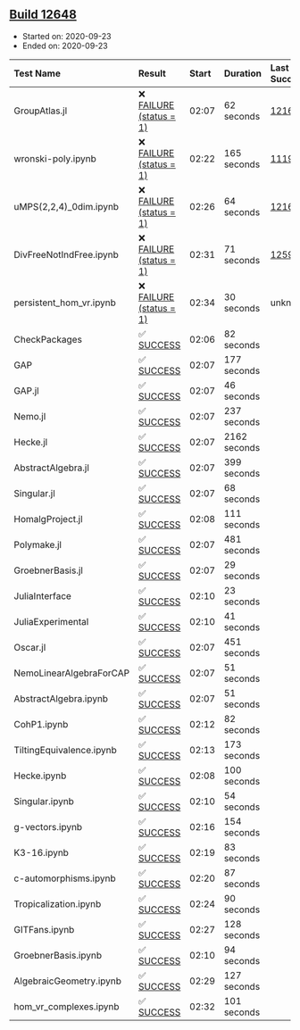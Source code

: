 ## [Build 12648](https://oscarci.mathematik.uni-kl.de/job/oscar/12648/)

* Started on: 2020-09-23
* Ended on: 2020-09-23

| Test Name    | Result | Start | Duration | Last Success | First Failure |
|:-------------|:-------|:------|:---------|:-------------|:--------------|
| GroupAtlas.jl | ❌ [FAILURE (status = 1)](https://oscarci.mathematik.uni-kl.de/job/oscar/12648/artifact/logs/build-12648/GroupAtlas.jl.log) | 02:07 | 62 seconds | [12167](https://oscarci.mathematik.uni-kl.de/job/oscar/12167/) | [12168](https://oscarci.mathematik.uni-kl.de/job/oscar/12168/) |
| wronski-poly.ipynb | ❌ [FAILURE (status = 1)](https://oscarci.mathematik.uni-kl.de/job/oscar/12648/artifact/logs/build-12648/wronski-poly.ipynb.log) | 02:22 | 165 seconds | [11192](https://oscarci.mathematik.uni-kl.de/job/oscar/11192/) | [11193](https://oscarci.mathematik.uni-kl.de/job/oscar/11193/) |
| uMPS(2,2,4)_0dim.ipynb | ❌ [FAILURE (status = 1)](https://oscarci.mathematik.uni-kl.de/job/oscar/12648/artifact/logs/build-12648/uMPS-2-2-4-_0dim.ipynb.log) | 02:26 | 64 seconds | [12167](https://oscarci.mathematik.uni-kl.de/job/oscar/12167/) | [12168](https://oscarci.mathematik.uni-kl.de/job/oscar/12168/) |
| DivFreeNotIndFree.ipynb | ❌ [FAILURE (status = 1)](https://oscarci.mathematik.uni-kl.de/job/oscar/12648/artifact/logs/build-12648/DivFreeNotIndFree.ipynb.log) | 02:31 | 71 seconds | [12594](https://oscarci.mathematik.uni-kl.de/job/oscar/12594/) | [12595](https://oscarci.mathematik.uni-kl.de/job/oscar/12595/) |
| persistent_hom_vr.ipynb | ❌ [FAILURE (status = 1)](https://oscarci.mathematik.uni-kl.de/job/oscar/12648/artifact/logs/build-12648/persistent_hom_vr.ipynb.log) | 02:34 | 30 seconds | unknown | unknown |
| CheckPackages | ✅ [SUCCESS](https://oscarci.mathematik.uni-kl.de/job/oscar/12648/artifact/logs/build-12648/CheckPackages.log) | 02:06 | 82 seconds |  |  |
| GAP | ✅ [SUCCESS](https://oscarci.mathematik.uni-kl.de/job/oscar/12648/artifact/logs/build-12648/GAP.log) | 02:07 | 177 seconds |  |  |
| GAP.jl | ✅ [SUCCESS](https://oscarci.mathematik.uni-kl.de/job/oscar/12648/artifact/logs/build-12648/GAP.jl.log) | 02:07 | 46 seconds |  |  |
| Nemo.jl | ✅ [SUCCESS](https://oscarci.mathematik.uni-kl.de/job/oscar/12648/artifact/logs/build-12648/Nemo.jl.log) | 02:07 | 237 seconds |  |  |
| Hecke.jl | ✅ [SUCCESS](https://oscarci.mathematik.uni-kl.de/job/oscar/12648/artifact/logs/build-12648/Hecke.jl.log) | 02:07 | 2162 seconds |  |  |
| AbstractAlgebra.jl | ✅ [SUCCESS](https://oscarci.mathematik.uni-kl.de/job/oscar/12648/artifact/logs/build-12648/AbstractAlgebra.jl.log) | 02:07 | 399 seconds |  |  |
| Singular.jl | ✅ [SUCCESS](https://oscarci.mathematik.uni-kl.de/job/oscar/12648/artifact/logs/build-12648/Singular.jl.log) | 02:07 | 68 seconds |  |  |
| HomalgProject.jl | ✅ [SUCCESS](https://oscarci.mathematik.uni-kl.de/job/oscar/12648/artifact/logs/build-12648/HomalgProject.jl.log) | 02:08 | 111 seconds |  |  |
| Polymake.jl | ✅ [SUCCESS](https://oscarci.mathematik.uni-kl.de/job/oscar/12648/artifact/logs/build-12648/Polymake.jl.log) | 02:07 | 481 seconds |  |  |
| GroebnerBasis.jl | ✅ [SUCCESS](https://oscarci.mathematik.uni-kl.de/job/oscar/12648/artifact/logs/build-12648/GroebnerBasis.jl.log) | 02:07 | 29 seconds |  |  |
| JuliaInterface | ✅ [SUCCESS](https://oscarci.mathematik.uni-kl.de/job/oscar/12648/artifact/logs/build-12648/JuliaInterface.log) | 02:10 | 23 seconds |  |  |
| JuliaExperimental | ✅ [SUCCESS](https://oscarci.mathematik.uni-kl.de/job/oscar/12648/artifact/logs/build-12648/JuliaExperimental.log) | 02:10 | 41 seconds |  |  |
| Oscar.jl | ✅ [SUCCESS](https://oscarci.mathematik.uni-kl.de/job/oscar/12648/artifact/logs/build-12648/Oscar.jl.log) | 02:07 | 451 seconds |  |  |
| NemoLinearAlgebraForCAP | ✅ [SUCCESS](https://oscarci.mathematik.uni-kl.de/job/oscar/12648/artifact/logs/build-12648/NemoLinearAlgebraForCAP.log) | 02:07 | 51 seconds |  |  |
| AbstractAlgebra.ipynb | ✅ [SUCCESS](https://oscarci.mathematik.uni-kl.de/job/oscar/12648/artifact/logs/build-12648/AbstractAlgebra.ipynb.log) | 02:07 | 51 seconds |  |  |
| CohP1.ipynb | ✅ [SUCCESS](https://oscarci.mathematik.uni-kl.de/job/oscar/12648/artifact/logs/build-12648/CohP1.ipynb.log) | 02:12 | 82 seconds |  |  |
| TiltingEquivalence.ipynb | ✅ [SUCCESS](https://oscarci.mathematik.uni-kl.de/job/oscar/12648/artifact/logs/build-12648/TiltingEquivalence.ipynb.log) | 02:13 | 173 seconds |  |  |
| Hecke.ipynb | ✅ [SUCCESS](https://oscarci.mathematik.uni-kl.de/job/oscar/12648/artifact/logs/build-12648/Hecke.ipynb.log) | 02:08 | 100 seconds |  |  |
| Singular.ipynb | ✅ [SUCCESS](https://oscarci.mathematik.uni-kl.de/job/oscar/12648/artifact/logs/build-12648/Singular.ipynb.log) | 02:10 | 54 seconds |  |  |
| g-vectors.ipynb | ✅ [SUCCESS](https://oscarci.mathematik.uni-kl.de/job/oscar/12648/artifact/logs/build-12648/g-vectors.ipynb.log) | 02:16 | 154 seconds |  |  |
| K3-16.ipynb | ✅ [SUCCESS](https://oscarci.mathematik.uni-kl.de/job/oscar/12648/artifact/logs/build-12648/K3-16.ipynb.log) | 02:19 | 83 seconds |  |  |
| c-automorphisms.ipynb | ✅ [SUCCESS](https://oscarci.mathematik.uni-kl.de/job/oscar/12648/artifact/logs/build-12648/c-automorphisms.ipynb.log) | 02:20 | 87 seconds |  |  |
| Tropicalization.ipynb | ✅ [SUCCESS](https://oscarci.mathematik.uni-kl.de/job/oscar/12648/artifact/logs/build-12648/Tropicalization.ipynb.log) | 02:24 | 90 seconds |  |  |
| GITFans.ipynb | ✅ [SUCCESS](https://oscarci.mathematik.uni-kl.de/job/oscar/12648/artifact/logs/build-12648/GITFans.ipynb.log) | 02:27 | 128 seconds |  |  |
| GroebnerBasis.ipynb | ✅ [SUCCESS](https://oscarci.mathematik.uni-kl.de/job/oscar/12648/artifact/logs/build-12648/GroebnerBasis.ipynb.log) | 02:10 | 94 seconds |  |  |
| AlgebraicGeometry.ipynb | ✅ [SUCCESS](https://oscarci.mathematik.uni-kl.de/job/oscar/12648/artifact/logs/build-12648/AlgebraicGeometry.ipynb.log) | 02:29 | 127 seconds |  |  |
| hom_vr_complexes.ipynb | ✅ [SUCCESS](https://oscarci.mathematik.uni-kl.de/job/oscar/12648/artifact/logs/build-12648/hom_vr_complexes.ipynb.log) | 02:32 | 101 seconds |  |  |

